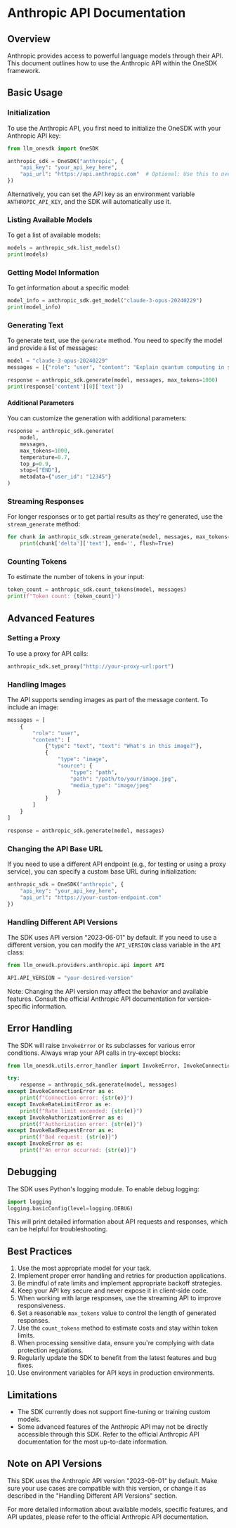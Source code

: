 # Anthropic API Documentation

## Overview

Anthropic provides access to powerful language models through their API. This document outlines how to use the Anthropic API within the OneSDK framework.

## Basic Usage

### Initialization

To use the Anthropic API, you first need to initialize the OneSDK with your Anthropic API key:

```python
from llm_onesdk import OneSDK

anthropic_sdk = OneSDK("anthropic", {
    "api_key": "your_api_key_here",
    "api_url": "https://api.anthropic.com"  # Optional: Use this to override the default base URL
})
```

Alternatively, you can set the API key as an environment variable `ANTHROPIC_API_KEY`, and the SDK will automatically use it.

### Listing Available Models

To get a list of available models:

```python
models = anthropic_sdk.list_models()
print(models)
```

### Getting Model Information

To get information about a specific model:

```python
model_info = anthropic_sdk.get_model("claude-3-opus-20240229")
print(model_info)
```

### Generating Text

To generate text, use the `generate` method. You need to specify the model and provide a list of messages:

```python
model = "claude-3-opus-20240229"
messages = [{"role": "user", "content": "Explain quantum computing in simple terms."}]

response = anthropic_sdk.generate(model, messages, max_tokens=1000)
print(response['content'][0]['text'])
```

#### Additional Parameters

You can customize the generation with additional parameters:

```python
response = anthropic_sdk.generate(
    model,
    messages,
    max_tokens=1000,
    temperature=0.7,
    top_p=0.9,
    stop=["END"],
    metadata={"user_id": "12345"}
)
```

### Streaming Responses

For longer responses or to get partial results as they're generated, use the `stream_generate` method:

```python
for chunk in anthropic_sdk.stream_generate(model, messages, max_tokens=1000):
    print(chunk['delta']['text'], end='', flush=True)
```

### Counting Tokens

To estimate the number of tokens in your input:

```python
token_count = anthropic_sdk.count_tokens(model, messages)
print(f"Token count: {token_count}")
```

## Advanced Features

### Setting a Proxy

To use a proxy for API calls:

```python
anthropic_sdk.set_proxy("http://your-proxy-url:port")
```

### Handling Images

The API supports sending images as part of the message content. To include an image:

```python
messages = [
    {
        "role": "user",
        "content": [
            {"type": "text", "text": "What's in this image?"},
            {
                "type": "image",
                "source": {
                    "type": "path",
                    "path": "/path/to/your/image.jpg",
                    "media_type": "image/jpeg"
                }
            }
        ]
    }
]

response = anthropic_sdk.generate(model, messages)
```

### Changing the API Base URL

If you need to use a different API endpoint (e.g., for testing or using a proxy service), you can specify a custom base URL during initialization:

```python
anthropic_sdk = OneSDK("anthropic", {
    "api_key": "your_api_key_here",
    "api_url": "https://your-custom-endpoint.com"
})
```

### Handling Different API Versions

The SDK uses API version "2023-06-01" by default. If you need to use a different version, you can modify the `API_VERSION` class variable in the `API` class:

```python
from llm_onesdk.providers.anthropic.api import API

API.API_VERSION = "your-desired-version"
```

Note: Changing the API version may affect the behavior and available features. Consult the official Anthropic API documentation for version-specific information.

## Error Handling

The SDK will raise `InvokeError` or its subclasses for various error conditions. Always wrap your API calls in try-except blocks:

```python
from llm_onesdk.utils.error_handler import InvokeError, InvokeConnectionError, InvokeRateLimitError, InvokeAuthorizationError, InvokeBadRequestError

try:
    response = anthropic_sdk.generate(model, messages)
except InvokeConnectionError as e:
    print(f"Connection error: {str(e)}")
except InvokeRateLimitError as e:
    print(f"Rate limit exceeded: {str(e)}")
except InvokeAuthorizationError as e:
    print(f"Authorization error: {str(e)}")
except InvokeBadRequestError as e:
    print(f"Bad request: {str(e)}")
except InvokeError as e:
    print(f"An error occurred: {str(e)}")
```

## Debugging

The SDK uses Python's logging module. To enable debug logging:

```python
import logging
logging.basicConfig(level=logging.DEBUG)
```

This will print detailed information about API requests and responses, which can be helpful for troubleshooting.

## Best Practices

1. Use the most appropriate model for your task.
2. Implement proper error handling and retries for production applications.
3. Be mindful of rate limits and implement appropriate backoff strategies.
4. Keep your API key secure and never expose it in client-side code.
5. When working with large responses, use the streaming API to improve responsiveness.
6. Set a reasonable `max_tokens` value to control the length of generated responses.
7. Use the `count_tokens` method to estimate costs and stay within token limits.
8. When processing sensitive data, ensure you're complying with data protection regulations.
9. Regularly update the SDK to benefit from the latest features and bug fixes.
10. Use environment variables for API keys in production environments.

## Limitations

- The SDK currently does not support fine-tuning or training custom models.
- Some advanced features of the Anthropic API may not be directly accessible through this SDK. Refer to the official Anthropic API documentation for the most up-to-date information.

## Note on API Versions

This SDK uses the Anthropic API version "2023-06-01" by default. Make sure your use cases are compatible with this version, or change it as described in the "Handling Different API Versions" section.

For more detailed information about available models, specific features, and API updates, please refer to the official Anthropic API documentation.
